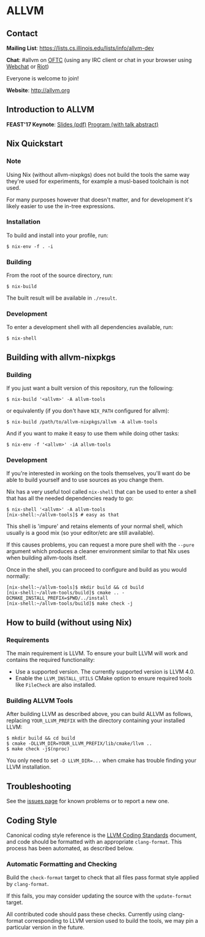 # ALLVM

## Contact

**Mailing List**: https://lists.cs.illinois.edu/lists/info/allvm-dev

**Chat**: #allvm on [OFTC](https://www.oftc.net/)
  (using any IRC client or chat in your browser using
  [Webchat](https://webchat.oftc.net/?nick=&channels=%23allvm&uio=d4) or
  [Riot](https://riot.im/app/#/room/#_oftc_#allvm:matrix.org))

Everyone is welcome to join!

**Website**: http://allvm.org

## Introduction to ALLVM

**FEAST'17 Keynote**: [Slides (pdf)](https://tc.gtisc.gatech.edu/feast17/papers/allvm.pdf) [Program (with talk abstract)](https://tc.gtisc.gatech.edu/feast17/program.html)


## Nix Quickstart

### Note

Using Nix (without allvm-nixpkgs) does not build the tools the same way they're used
for experiments, for example a musl-based toolchain is not used.

For many purposes however that doesn't matter,
and for development it's likely easier to use the in-tree expressions.

### Installation

To build and install into your profile, run:

```console
$ nix-env -f . -i
```

### Building
From the root of the source directory, run:

```console
$ nix-build
```

The built result will be available in `./result`.

### Development

To enter a development shell with all dependencies available, run:

```console
$ nix-shell
```

## Building with allvm-nixpkgs

### Building
If you just want a built version of this repository, run the following:

```console
$ nix-build '<allvm>' -A allvm-tools
```

or equivalently (if you don't have `NIX_PATH` configured for allvm):

```console
$ nix-build /path/to/allvm-nixpkgs/allvm -A allvm-tools
```

And if you want to make it easy to use them while doing other tasks:

```console
$ nix-env -f '<allvm>' -iA allvm-tools
```

### Development

If you're interested in working on the tools themselves,
you'll want do be able to build yourself and to use
sources as you change them.

Nix has a very useful tool called `nix-shell` that can
be used to enter a shell that has all the needed dependencies
ready to go:

```console
$ nix-shell '<allvm>' -A allvm-tools
[nix-shell:~/allvm-tools]$ # easy as that
```
This shell is 'impure' and retains elements of your normal shell,
which usually is a good mix (so your editor/etc are still available).

If this causes problems, you can request a more pure shell
with the `--pure` argument which produces a cleaner environment
similar to that Nix uses when building allvm-tools itself.

Once in the shell, you can proceed to configure and build
as you would normally:

```console
[nix-shell:~/allvm-tools]$ mkdir build && cd build
[nix-shell:~/allvm-tools/build]$ cmake .. -DCMAKE_INSTALL_PREFIX=$PWD/../install
[nix-shell:~/allvm-tools/build]$ make check -j
```


## How to build (without using Nix)

### Requirements

The main requirement is LLVM.
To ensure your built LLVM will work and contains the required functionality:

* Use a supported version.  The currently supported version is LLVM 4.0.
* Enable the `LLVM_INSTALL_UTILS` CMake option to ensure required tools like `FileCheck` are also installed.

### Building ALLVM Tools

After building LLVM as described above, you can build ALLVM as follows,
replacing `YOUR_LLVM_PREFIX` with the directory containing your installed LLVM:

```console
$ mkdir build && cd build
$ cmake -DLLVM_DIR=YOUR_LLVM_PREFIX/lib/cmake/llvm ..
$ make check -j$(nproc)
```
You only need to set `-D LLVM_DIR=...` when cmake has trouble finding your LLVM installation.

## Troubleshooting

See the [issues page](https://github.com/allvm/allvm-tools/issues) for known problems or to report a new one.


## Coding Style

Canonical coding style reference is the [LLVM Coding Standards](http://llvm.org/docs/CodingStandards.html) document,
and code should be formatted with an appropriate `clang-format`.  This process has been automated, as described below.

### Automatic Formatting and Checking

Build the `check-format` target to check that all files pass format style applied by `clang-format`.

If this fails, you may consider updating the source with the `update-format` target.

All contributed code should pass these checks.  Currently using clang-format corresponding
to LLVM version used to build the tools, we may pin a particular version in the future.
